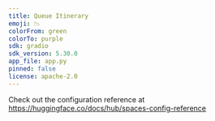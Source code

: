 ```yaml
---
title: Queue Itinerary
emoji: 📉
colorFrom: green
colorTo: purple
sdk: gradio
sdk_version: 5.30.0
app_file: app.py
pinned: false
license: apache-2.0
---
```


Check out the configuration reference at https://huggingface.co/docs/hub/spaces-config-reference
